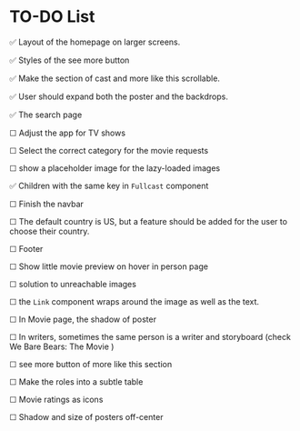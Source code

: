 # TO-DO List

✅ Layout of the homepage on larger screens.

✅ Styles of the see more button

✅ Make the section of cast and more like this scrollable.

✅ User should expand both the poster and the backdrops.

✅ The search page

☐ Adjust the app for TV shows

☐ Select the correct category for the movie requests

☐ show a placeholder image for the lazy-loaded images

✅ Children with the same key in `Fullcast` component

☐ Finish the navbar

☐ The default country is US, but a feature should be added for the user to choose their country.

☐ Footer

☐ Show little movie preview on hover in person page

☐ solution to unreachable images

☐ the `Link` component wraps around the image as well as the text.

☐ In Movie page, the shadow of poster

☐ In writers, sometimes the same person is a writer and storyboard (check We Bare Bears: The Movie
)

☐ see more button of more like this section

☐ Make the roles into a subtle table

☐ Movie ratings as icons

☐ Shadow and size of posters off-center

